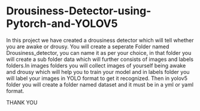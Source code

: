 # Drousiness-Detector-using-Pytorch-and-YOLOV5
In this project we have created a drousiness detector which will tell whether you are awake or drousy. You will create a seperate Folder named Drousiness_detector, you can name it as per your choice, in that folder you will create a sub folder
data which will further consists of images and labels folders.In images folders you will collect images of yourself being awake and drousy which will help you to train your model and in labels folder you will label your images in YOLO format to get it recognized.
Then in yolov5 folder you will create a folder named dataset and it must be in a yml or yaml format.

THANK YOU
